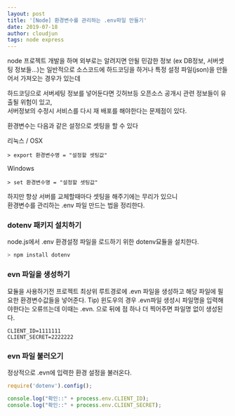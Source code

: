 ```yaml
---
layout: post
title: '[Node] 환경변수를 관리하는 .env파일 만들기'
date: 2019-07-18
author: cloudjun
tags: node express
---
```

node 프로젝트 개발을 하며 외부로는 알려지면 안될 민감한 정보 (ex DB정보, 서버셋팅 정보들...)는 일반적으로 소스코드에 하드코딩을 하거나 특정 설정 파일(json)을 만들어서 가져오는 경우가 있는데

하드코딩으로 서버세팅 정보를 넣어둔다면 깃허브등 오픈소스 공개시 관련 정보들이 유출될 위험이 있고,<br>
서버정보의 수정시 서비스를 다시 재 배포를 해야한다는 문제점이 있다.

환경변수는 다음과 같은 설정으로 셋팅을 할 수 있다

리눅스 / OSX

```
> export 환경변수명 = "설정할 셋팅값"
```

Windows

```
> set 환경변수명 = "설정할 셋팅값"
```

하지만 항상 서버를 교체할때마다 셋팅을 해주기에는 무리가 있으니<br>환경변수를 관리하는 .env 파일 만드는 법을 정리한다.



### dotenv 패키지 설치하기

node.js에서 .env 환경설정 파일을 로드하기 위한 dotenv묘듈을 설치한다.

```javascript
> npm install dotenv
```

### evn 파일을 생성하기

묘듈을 사용하기전 프로젝트 최상위 루트경로에 .evn 파일을 생성하고 해당 파일에 필요한 환경변수값들을 넣어준다.
Tip) 윈도우의 경우 .evn파일 생성시 파일명을 입력해야한다는 오류뜨는데 이때는 .evn. 으로 뒤에 점 하나 더 찍어주면 파일명 없이 생성된다.

```
CLIENT_ID=1111111
CLIENT_SECRET=2222222
```

### evn 파일 불러오기

정상적으로 .evn에 입력한 환경 설정을 불러온다.

```javascript
require('dotenv').config();

console.log("확인::" + process.env.CLIENT_ID);
console.log("확인::" + process.env.CLIENT_SECRET);

```


